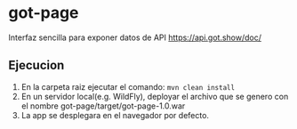 # got-page
Interfaz sencilla para exponer datos de API https://api.got.show/doc/

## Ejecucion
1. En la carpeta raiz ejecutar el comando:
```mvn clean install```
2. En un servidor local(e.g. WildFly), deployar el archivo que se genero con el nombre got-page/target/got-page-1.0.war
3. La app se desplegara en el navegador por defecto.
